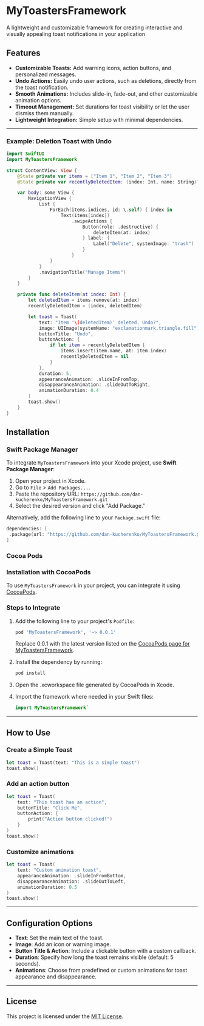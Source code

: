 # MyToastersFramework

A lightweight and customizable framework for creating interactive and visually appealing toast notifications in your application

## Features

- **Customizable Toasts:** Add warning icons, action buttons, and personalized messages.
- **Undo Actions:** Easily undo user actions, such as deletions, directly from the toast notification.
- **Smooth Animations:** Includes slide-in, fade-out, and other customizable animation options.
- **Timeout Management:** Set durations for toast visibility or let the user dismiss them manually.
- **Lightweight Integration:** Simple setup with minimal dependencies.

---

### Example: Deletion Toast with Undo

```swift
import SwiftUI
import MyToastersFramework

struct ContentView: View {
    @State private var items = ["Item 1", "Item 2", "Item 3"]
    @State private var recentlyDeletedItem: (index: Int, name: String)?

    var body: some View {
        NavigationView {
            List {
                ForEach(items.indices, id: \.self) { index in
                    Text(items[index])
                        .swipeActions {
                            Button(role: .destructive) {
                                deleteItem(at: index)
                            } label: {
                                Label("Delete", systemImage: "trash")
                            }
                        }
                }
            }
            .navigationTitle("Manage Items")
        }
    }

    private func deleteItem(at index: Int) {
        let deletedItem = items.remove(at: index)
        recentlyDeletedItem = (index, deletedItem)

        let toast = Toast(
            text: "Item '\(deletedItem)' deleted. Undo?",
            image: UIImage(systemName: "exclamationmark.triangle.fill")!,
            buttonTitle: "Undo",
            buttonAction: {
                if let item = recentlyDeletedItem {
                    items.insert(item.name, at: item.index)
                    recentlyDeletedItem = nil
                }
            },
            duration: 5,
            appearanceAnimation: .slideInFromTop,
            disappearanceAnimation: .slideOutToRight,
            animationDuration: 0.4
        )
        toast.show()
    }
}
```

## Installation

### Swift Package Manager

To integrate `MyToastersFramework` into your Xcode project, use **Swift Package Manager**:

1. Open your project in Xcode.
2. Go to `File` > `Add Packages...`.
3. Paste the repository URL: `https://github.com/dan-kucherenko/MyToastersFramework.git`
4. Select the desired version and click "Add Package."

Alternatively, add the following line to your `Package.swift` file:

```swift
dependencies: [
 .package(url: "https://github.com/dan-kucherenko/MyToastersFramework.git", branch: "main")
]
```

### Cocoa Pods

### Installation with CocoaPods

To use `MyToastersFramework` in your project, you can integrate it using [CocoaPods](https://cocoapods.org).

### Steps to Integrate

1. Add the following line to your project's `Podfile`:

   ```ruby
   pod 'MyToastersFramework', '~> 0.0.1'
   ```

   Replace 0.0.1 with the latest version listed on the [CocoaPods page for MyToastersFramework](https://cocoapods.org/pods/MyToastersFramework).

2. Install the dependency by running:
   ```bash
   pod install
   ```
3. Open the .xcworkspace file generated by CocoaPods in Xcode.
4. Import the framework where needed in your Swift files:

   ```swift
   import MyToastersFramework`
   ```

---

## How to Use

### Create a Simple Toast

```swift
let toast = Toast(text: "This is a simple toast")
toast.show()
```

### Add an action button

```swift
let toast = Toast(
    text: "This toast has an action",
    buttonTitle: "Click Me",
    buttonAction: {
        print("Action button clicked!")
    }
)
toast.show()
```

### Customize animations

```swift
let toast = Toast(
    text: "Custom animation toast",
    appearanceAnimation: .slideInFromBottom,
    disappearanceAnimation: .slideOutToLeft,
    animationDuration: 0.5
)
toast.show()
```

---

## Configuration Options

- **Text**: Set the main text of the toast.
- **Image**: Add an icon or warning image.
- **Button Title & Action**: Include a clickable button with a custom callback.
- **Duration**: Specify how long the toast remains visible (default: 5 seconds).
- **Animations**: Choose from predefined or custom animations for toast appearance and disappearance.

---

## License

This project is licensed under the [MIT License](LICENSE).
